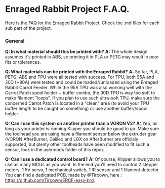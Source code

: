 # Enraged Rabbit Project F.A.Q.

Here is the FAQ for the Enraged Rabbit Project.
Check the .md files for each sub part of the project.

### General
**Q: In what material should this be printed with?**
**A:** The whole design assumes it's printed in ABS, so printing it in PLA or PETG may result in poor fits or tolerances.


**Q: What materials can be printed with the Enraged Rabbit?**
**A:** So far, PLA, PETG, ABS and TPU were all tested with success. For TPU, both 95A and 30D (~80A) were tested and could be loaded//unloaded using the Enraged Rabbit Carrot Feeder. While the 95A TPU was also working well with the Carrot Patch spool holder + buffer combo, the 30D TPU is way too soft to make filament "loops". If you plan to use such ultra-soft TPU, make sure the concerned Carrot Patch is located in a "clean" area (to avoid your TPU buffer length to be caught on something) or use another buffer//spool holder.


**Q: Can I use this system on another printer than a VORON V2?**
**A:** Yep, as long as your printer is running Klipper you should be good to go. Make sure the toolhead you are using have a filament sensor below the extruder gear (VORON AfterBurner, Galileo and LGX on AfterBurner are officialy supported, but plenty other toolheads have been modified to fit such a sensor, look in the usermods folder of this repo).


**Q: Can I use a dedicated control board?**
**A:** Of course, Klipper allows you to use as many MCUs as you want. In the end you'll need to control 2 stepper motors, 1 5V servo, 1 mechanical switch, 1 IR sensor and 1 filament detector. You can find a dedicated PCB, made by @Tircown, here : https://github.com/Tircown/ERCF-easy-brd.
